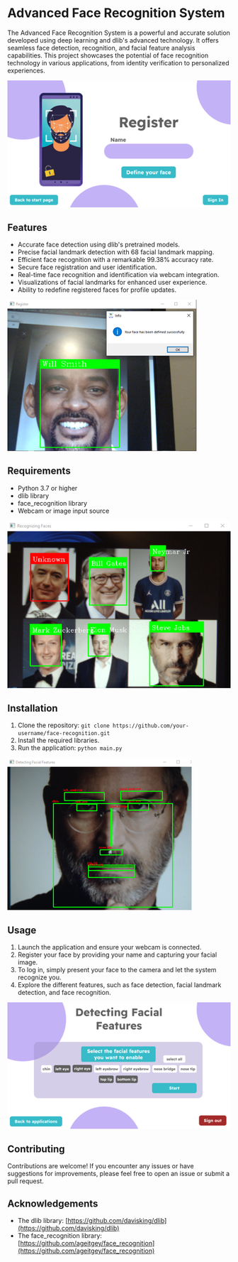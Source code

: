 # Advanced Face Recognition System

The Advanced Face Recognition System is a powerful and accurate solution developed using deep learning and dlib's advanced technology. It offers seamless face detection, recognition, and facial feature analysis capabilities. This project showcases the potential of face recognition technology in various applications, from identity verification to personalized experiences.

![Face Recognition](images/Picture1.png)

## Features

- Accurate face detection using dlib's pretrained models.
- Precise facial landmark detection with 68 facial landmark mapping.
- Efficient face recognition with a remarkable 99.38% accuracy rate.
- Secure face registration and user identification.
- Real-time face recognition and identification via webcam integration.
- Visualizations of facial landmarks for enhanced user experience.
- Ability to redefine registered faces for profile updates.

![Face Detection](images/Picture2.png)

## Requirements

- Python 3.7 or higher
- dlib library
- face_recognition library
- Webcam or image input source

![Facial Landmark Detection](images/Picture3.png)

## Installation

1. Clone the repository: `git clone https://github.com/your-username/face-recognition.git`
2. Install the required libraries.
3. Run the application: `python main.py`

![Real-time Recognition](images/Picture4.png)

## Usage

1. Launch the application and ensure your webcam is connected.
2. Register your face by providing your name and capturing your facial image.
3. To log in, simply present your face to the camera and let the system recognize you.
4. Explore the different features, such as face detection, facial landmark detection, and face recognition.

![Facial Landmark Visualization](images/Picture5.png)

## Contributing

Contributions are welcome! If you encounter any issues or have suggestions for improvements, please feel free to open an issue or submit a pull request.

## Acknowledgements

- The dlib library: [https://github.com/davisking/dlib](https://github.com/davisking/dlib)
- The face_recognition library: [https://github.com/ageitgey/face_recognition](https://github.com/ageitgey/face_recognition)
